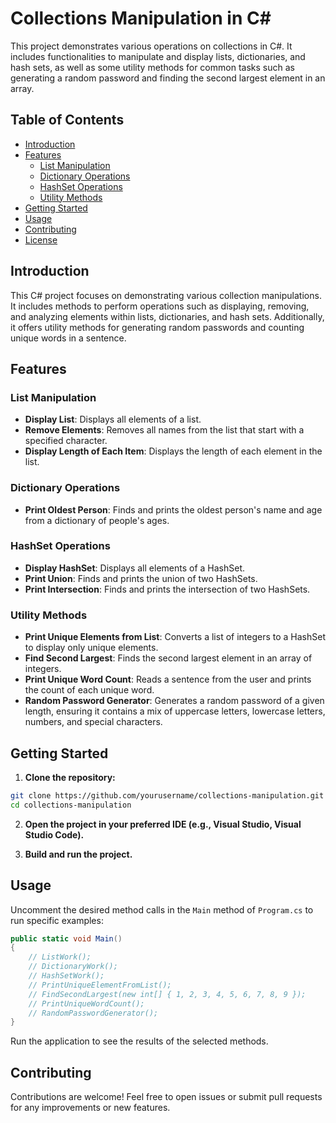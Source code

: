 # Collections Manipulation in C#

This project demonstrates various operations on collections in C#. It includes functionalities to manipulate and display lists, dictionaries, and hash sets, as well as some utility methods for common tasks such as generating a random password and finding the second largest element in an array.

## Table of Contents

- [Introduction](#introduction)
- [Features](#features)
  - [List Manipulation](#list-manipulation)
  - [Dictionary Operations](#dictionary-operations)
  - [HashSet Operations](#hashset-operations)
  - [Utility Methods](#utility-methods)
- [Getting Started](#getting-started)
- [Usage](#usage)
- [Contributing](#contributing)
- [License](#license)

## Introduction

This C# project focuses on demonstrating various collection manipulations. It includes methods to perform operations such as displaying, removing, and analyzing elements within lists, dictionaries, and hash sets. Additionally, it offers utility methods for generating random passwords and counting unique words in a sentence.

## Features

### List Manipulation

- **Display List**: Displays all elements of a list.
- **Remove Elements**: Removes all names from the list that start with a specified character.
- **Display Length of Each Item**: Displays the length of each element in the list.

### Dictionary Operations

- **Print Oldest Person**: Finds and prints the oldest person's name and age from a dictionary of people's ages.

### HashSet Operations

- **Display HashSet**: Displays all elements of a HashSet.
- **Print Union**: Finds and prints the union of two HashSets.
- **Print Intersection**: Finds and prints the intersection of two HashSets.

### Utility Methods

- **Print Unique Elements from List**: Converts a list of integers to a HashSet to display only unique elements.
- **Find Second Largest**: Finds the second largest element in an array of integers.
- **Print Unique Word Count**: Reads a sentence from the user and prints the count of each unique word.
- **Random Password Generator**: Generates a random password of a given length, ensuring it contains a mix of uppercase letters, lowercase letters, numbers, and special characters.

## Getting Started

1. **Clone the repository:**

```sh
git clone https://github.com/yourusername/collections-manipulation.git
cd collections-manipulation
```

2. **Open the project in your preferred IDE (e.g., Visual Studio, Visual Studio Code).**

3. **Build and run the project.**

## Usage

Uncomment the desired method calls in the `Main` method of `Program.cs` to run specific examples:

```csharp
public static void Main()
{
    // ListWork();
    // DictionaryWork();
    // HashSetWork();
    // PrintUniqueElementFromList();
    // FindSecondLargest(new int[] { 1, 2, 3, 4, 5, 6, 7, 8, 9 });
    // PrintUniqueWordCount();
    // RandomPasswordGenerator();
}
```

Run the application to see the results of the selected methods.

## Contributing

Contributions are welcome! Feel free to open issues or submit pull requests for any improvements or new features.
